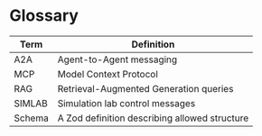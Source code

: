 # Glossary

| Term | Definition |
|------|------------|
| A2A | Agent-to-Agent messaging |
| MCP | Model Context Protocol |
| RAG | Retrieval-Augmented Generation queries |
| SIMLAB | Simulation lab control messages |
| Schema | A Zod definition describing allowed structure |
